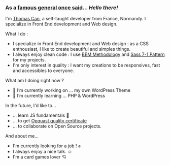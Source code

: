 ### As a [famous general once said](https://youtu.be/rEq1Z0bjdwc)... *Hello there!*

I'm [Thomas Can](https://toma.dev/), a self-taught developer from France, Normandy. 
I specialize in Front End development and Web design.

What I do : 
- I specialize in Front End development and Web design : as a CSS enthousiast, I like to create beautiful and simples things.
- I always enjoy clean code : I use [BEM Methodology](https://en.bem.info/methodology/) and [Sass 7-1 Pattern](https://sass-guidelin.es/#architecture) for my projects.
- I'm only interest in quality : I want my creations to be responsives, fast and accessibles to everyone.

What am I doing right now ? 
- 🔭 I’m currently working on ... my own WordPress Theme
- 🌱 I’m currently learning ... PHP & WordPress

In the future, I'd like to...
- ... learn JS fundamentals :metal:
- ... to get [Opquast quality certificate](https://www.opquast.com/a-propos/)
- ... to collaborate on Open Source projects.

And about me...
- I'm currently looking for a job ! :fist:
- I always enjoy a nice talk. :relaxed:
- I'm a card games lover :cupid:
